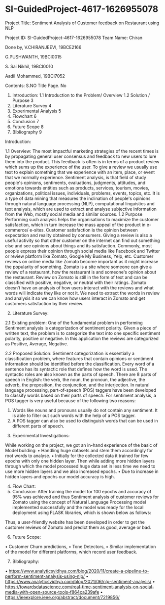 # SI-GuidedProject-4617-1626955078
Project Title: 
   Sentiment Analysis of Customer feedback on Restaurant using NLP

Project ID:  SI-GuidedProject-4617-1626955078
Team Name: Chiran


Done by,
V.CHIRANJEEVI, 19BCE2166

G.PUSHWANTH, 19BCI0015

S. Sai Nikhil, 19BCI0010

Aadil Mohammed, 19BCI7052









Contents:
S.NO	Title	Page. No
1.	Introduction:
1.1 Introduction to the Problem/ Overview
1.2 Solution / Purpose	3
2.	Literature Survey	4
3.	Experimental Analysis	5
4.	Flowchart	6
5.	Conclusion	7
6.	Future Scope	8
7.	Bibliography	9


Introduction:

1.1 Overview:
	The most impactful marketing strategies of the recent times is by propagating general user consensus and feedback to new users to lure them into the product. This feedback is often is in terms of a product review which sums up the experience of the user. To give a review we usually use text to explain something that we experience with an item, place, or event that we normally experience.
	Sentiment analysis, is that field of study people's opinions, sentiments, evaluations, judgments, attitudes, and emotions towards entities such as products, services, tourism, movies, organizations, political issues, individuals, problems, events, topics, etc. It is a type of data mining that measures the inclination of people's opinions through natural language processing (NLP), computational linguistics and text analysis, which are used to extract and analyse subjective information from the Web, mostly social media and similar sources. 
1.2 Purpose
	Performing such analysis helps the organisations to maximize the customer satisfaction, which in turn increase the mass appeal of the product in e-commerce/ e-sites. Customer satisfaction is the opinion between expectation and reality obtained by consumers. Giving a review is also a useful activity so that other customer on the internet can find out something else and see opinions about things and its satisfaction.
	Commonly, most people express their opinion through social media like Facebook and Twitter or review platform like Zomato, Google My Business, Yelp, etc. Customer reviews on online media like Zomato become important as it might increase the popularity of something. Zomato is a site where someone can give a review of a restaurant, how the restaurant is and someone's opinion about the restaurant. Review on Zomato is still in the form of text and can be classified with positive, negative, or neutral with their ratings. Zomato doesn’t have an analysis of how users interact with the reviews and what words will indicate they like or not it. We need to extract the words in review and analysis it so we can know how users interact in Zomato and get customers satisfaction by their review.

2. Literature Survey:

2.1 Existing problem:
	One of the fundamental problem in performing Sentiment analysis is categorization of sentiment polarity. Given a piece of written text, the problem is to categorize the text into one specific sentiment polarity, positive or negative. In this application the reviews are categorized as Positive, Average, Negative.
	
2.2 Proposed Solution:
	 Sentiment categorization is essentially a classification problem, where features that contain opinions or sentiment information should be identified before the classification. Every word of a sentence has its syntactic role that defines how the word is used. The syntactic roles are also known as the parts of speech. 
	There are 8 parts of speech in English: the verb, the noun, the pronoun, the adjective, the adverb, the preposition, the conjunction, and the interjection. In natural language processing, part-of-speech (POS) taggers have been developed to classify words based on their parts of speech. For sentiment analysis, a POS tagger is very useful because of the following two reasons: 
1) Words like nouns and pronouns usually do not contain any sentiment. It is able to filter out such words with the help of a POS tagger.
 2) A POS tagger can also be used to distinguish words that can be used in different parts of speech.

3. Experimental Investigations:

While working on the project, we got an in-hand experience of the basic of Model building:
•	Handling huge datasets and stem them accordingly for root words to analyse.
•	Initially for the collected data it trained for few epochs with only one hidden layer. Then while adding more hidden layers through which the model processed huge data set in less time we need to use more hidden layers and we also increased epochs.
•	Due to increase in hidden layers and epochs our model accuracy is high.





4. Flow Chart:
5. Conclusion:
	After training the model for 100 epochs and accuracy of 95% was achieved and thus Sentiment analysis of customer reviews for Zomato using the concept of Natural Language Processing model implemented successfully and the model was ready for the local deployment using FLASK libraries, which is shown below as follows:



Thus, a user-friendly website has been developed in order to get the customer reviews of Zomato and predict them as good, average or bad.

6. Future Scope:

•	Customer Churn predictions,
•	Tone Detectors,
•	Similar implementation of the model for different platforms, which record user feedback.




7. Bibliography:


•	https://www.analyticsvidhya.com/blog/2020/11/create-a-pipeline-to-perform-sentiment-analysis-using-nlp/
•	https://www.analyticsvidhya.com/blog/2021/06/nlp-sentiment-analysis/
•	https://towardsdatascience.com/real-time-sentiment-analysis-on-social-media-with-open-source-tools-f864ca239afe
•	https://ieeexplore.ieee.org/abstract/document/7219856/

